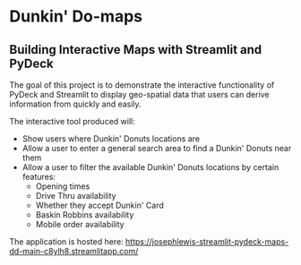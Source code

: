 # Dunkin' Do-maps
## Building Interactive Maps with Streamlit and PyDeck

The goal of this project is to demonstrate the interactive functionality of PyDeck and Streamlit 
to display geo-spatial data that users can derive information from quickly and easily. 

The interactive tool produced will: 
   * Show users where Dunkin' Donuts locations are
   * Allow a user to enter a general search area to find a Dunkin' Donuts near them
   * Allow a user to filter the available Dunkin' Donuts locations by certain features:
       * Opening times 
       * Drive Thru availability
       * Whether they accept Dunkin' Card
       * Baskin Robbins availability
       * Mobile order availability
       
The application is hosted here: https://josephlewis-streamlit-pydeck-maps-dd-main-c8ylh8.streamlitapp.com/ 
